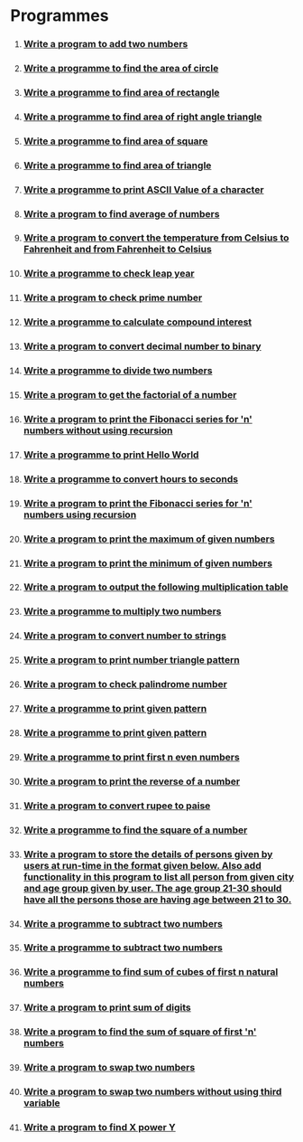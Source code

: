# Programmes

1. ### [Write a program to add two numbers](./add-two-numbers/)
2. ### [Write a programme to find the area of circle](./area-of-circle/)
3. ### [Write a programme to find area of rectangle](./area-of-rectangle/)
4. ### [Write a programme to find area of right angle triangle](area-of-right-angle-triangle)
5. ### [Write a programme to find area of square](./area-of-square/)
6. ### [Write a programme to find area of triangle](./area-of-triangle/)
7. ### [Write a programme to print ASCII Value of a character](./ascii-value/)
8. ### [Write a program to find average of numbers](./average-of-numbers/)
9. ### [Write a program to convert the temperature from Celsius to Fahrenheit and from Fahrenheit to Celsius](./celsius-to-fahrenheit/)
10. ### [Write a programme to check leap year](./check-leap-year/)
11. ### [Write a program to check prime number](./check-prime-number/)
12. ### [Write a programme to calculate compound interest](./compound-interest-calculator/)
13. ### [Write a program to convert decimal number to binary](./decimal-to-binary/)
14. ### [Write a programme to divide two numbers](./divide-two-numbers/)
15. ### [Write a program to get the factorial of a number](./factorial/)
16. ### [Write a program to print the Fibonacci series for 'n' numbers without using recursion](./fibonaci-series-without-using-recursion/)
17. ### [Write a programme to print Hello World](./hello-world/)
18. ### [Write a programme to convert hours to seconds](./hours-to-seconds/)
19. ### [Write a program to print the Fibonacci series for 'n' numbers using recursion](./fibonnaci-series-using-recursion/)
20. ### [Write a program to print the maximum of given numbers](./maximum-of-numbers/)
21. ### [Write a program to print the minimum of given numbers](./minimum-of-numbers/)
22. ### [Write a program to output the following multiplication table](./multiplication-table/)
23. ### [Write a programme to multiply two numbers](./multiply-two-numbers/)
24. ### [Write a program to convert number to strings](./number-to-string/)
25. ### [Write a program to print number triangle pattern](./number-triangle-pattern/)
26. ### [Write a program to check palindrome number](./palindrome-number/)
27. ### [Write a programme to print given pattern](./pattern-1/)
28. ### [Write a programme to print given pattern](./pattern-2/)
29. ### [Write a programme to print first n even numbers](print-even-numbers/index.md)
30. ### [Write a program to print the reverse of a number](./reverse-of-a-number/)
31. ### [Write a program to convert rupee to paise](./rupee-to-paise/)
32. ### [Write a programme to find the square of a number](./square-of-number/)
33. ### [Write a program to store the details of persons given by users at run-time in the format given below. Also add functionality in this program to list all person from given city and age group given by user. The age group 21-30 should have all the persons those are having age between 21 to 30.](./store-the-details-of-persons/)
34. ### [Write a programme to subtract two numbers](./subtract-two-numbers/)
35. ### [Write a programme to subtract two numbers](./subtract-two-numbers/)
36. ### [Write a programme to find sum of cubes of first n natural numbers](./sum-of-cubes/)
37. ### [Write a program to print sum of digits](./sum-of-digits/)
38. ### [Write a program to find the sum of square of first 'n' numbers](./sum-of-square/)
39. ### [Write a program to swap two numbers](./swap-two-numbers/)
40. ### [Write a program to swap two numbers without using third variable](./swap-two-numbers-without-using-third-varible/)
41. ### [Write a program to find X power Y](x-power-y/index.md)
